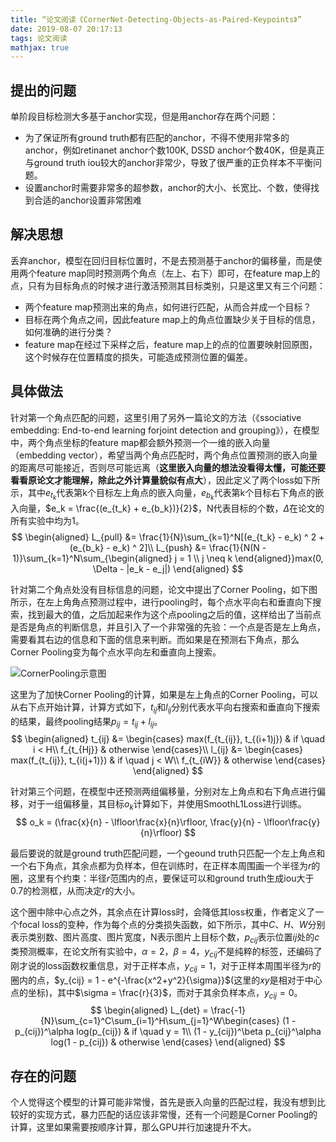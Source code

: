```yaml
---
title: “论文阅读《CornerNet-Detecting-Objects-as-Paired-Keypoints》”
date: 2019-08-07 20:17:13
tags: 论文阅读
mathjax: true
---
```


## 提出的问题

单阶段目标检测大多基于anchor实现，但是用anchor存在两个问题：

- 为了保证所有ground truth都有匹配的anchor，不得不使用非常多的anchor，例如retinanet anchor个数100K, DSSD anchor个数40K，但是真正与ground truth iou较大的anchor非常少，导致了很严重的正负样本不平衡问题。
- 设置anchor时需要非常多的超参数，anchor的大小、长宽比、个数，使得找到合适的anchor设置非常困难

## 解决思想
丢弃anchor，模型在回归目标位置时，不是去预测基于anchor的偏移量，而是使用两个feature map同时预测两个角点（左上、右下）即可，在feature map上的点，只有为目标角点的时候才进行激活预测其目标类别，只是这里又有三个问题：

- 两个feature map预测出来的角点，如何进行匹配，从而合并成一个目标？
- 目标在两个角点之间，因此feature map上的角点位置缺少关于目标的信息，如何准确的进行分类？
- feature map在经过下采样之后，feature map上的点的位置要映射回原图，这个时候存在位置精度的损失，可能造成预测位置的偏差。

## 具体做法
针对第一个角点匹配的问题，这里引用了另外一篇论文的方法（《ssociative embedding: End-to-end learning forjoint detection and grouping》），在模型中，两个角点坐标的feature map都会额外预测一个一维的嵌入向量（embedding vector），希望当两个角点匹配时，两个角点位置预测的嵌入向量的距离尽可能接近，否则尽可能远离（**这里嵌入向量的想法没看得太懂，可能还要看看原论文才能理解，除此之外计算量貌似有点大**），因此定义了两个loss如下所示，其中$e_{t_k}$代表第k个目标左上角点的嵌入向量，$e_{b_k}$代表第k个目标右下角点的嵌入向量，$e_k = \frac{(e_{t_k} + e_{b_k})}{2}$，N代表目标的个数，$\Delta$在论文的所有实验中均为1。
$$
\begin{aligned}
    L_{pull} &= \frac{1}{N}\sum_{k=1}^N[(e_{t_k} - e_k) ^ 2 + (e_{b_k} - e_k) ^ 2]\\
    L_{push} &= \frac{1}{N(N - 1)}\sum_{k=1}^N\sum_{\begin{aligned}
        j = 1 \\
        j \neq k
    \end{aligned}}max(0, \Delta - |e_k - e_j|)
\end{aligned}
$$

针对第二个角点处没有目标信息的问题，论文中提出了Corner Pooling，如下图所示，在左上角角点预测过程中，进行pooling时，每个点水平向右和垂直向下搜索，找到最大的值，之后加起来作为这个点pooling之后的值，这样给出了当前点是否是角点的判断信息，并且引入了一个非常强的先验：一个点是否是左上角点，需要看其右边的信息和下面的信息来判断。而如果是在预测右下角点，那么Corner Pooling变为每个点水平向左和垂直向上搜索。

![CornerPooling示意图](CornerPooling.png)

这里为了加快Corner Pooling的计算，如果是左上角点的Corner Pooling，可以从右下点开始计算，计算方式如下，$t_{ij}$和$l_{ij}$分别代表水平向右搜索和垂直向下搜索的结果，最终pooling结果$p_{ij} = t_{ij} + l_{ij}$。
$$
\begin{aligned}
    t_{ij} &= \begin{cases}
        max(f_{t_{ij}}, t_{(i+1)j}) & if \quad i < H\\
        f_{t_{Hj}} & otherwise
    \end{cases}\\
    l_{ij} &= \begin{cases}
        max(f_{t_{ij}}, t_{i(j+1)}) & if \quad j < W\\
        f_{t_{iW}} & otherwise
    \end{cases}
\end{aligned}
$$

针对第三个问题，在模型中还预测两组偏移量，分别对左上角点和右下角点进行偏移，对于一组偏移量，其目标$o_k$计算如下，并使用SmoothL1Loss进行训练。
$$
o_k = (\frac{x}{n} - \lfloor\frac{x}{n}\rfloor, \frac{y}{n} - \lfloor\frac{y}{n}\rfloor)
$$

最后要说的就是ground truth匹配问题，一个geound truth只匹配一个左上角点和一个右下角点，其余点都为负样本，但在训练时，在正样本周围画一个半径为$r$的圈，这里有个约束：半径$r$范围内的点，要保证可以和ground truth生成iou大于0.7的检测框，从而决定$r$的大小。

这个圈中除中心点之外，其余点在计算loss时，会降低其loss权重，作者定义了一个focal loss的变种，作为每个点的分类损失函数，如下所示，其中$C、H、W$分别表示类别数、图片高度、图片宽度，N表示图片上目标个数，$p_{cij}$表示位置$ij$处的$c$类预测概率，在论文所有实验中，$\alpha = 2$，$\beta = 4$，$y_{cij}$不是纯粹的标签，还编码了刚才说的loss函数权重信息，对于正样本点，$y_{cij} = 1$，对于正样本周围半径为$r$的圈内的点，$y_{cij} = 1 - e^{-\frac{x^2+y^2}{\sigma}}$(这里的$xy$是相对于中心点的坐标)，其中$\sigma = \frac{r}{3}$，而对于其余负样本点，$y_{cij} = 0$。
$$
\begin{aligned}
    L_{det} = \frac{-1}{N}\sum_{c=1}^C\sum_{i=1}^H\sum_{j=1}^W\begin{cases}
        (1 - p_{cij})^\alpha log(p_{cij}) & if \quad y = 1\\
        (1 - y_{cij})^\beta p_{cij}^\alpha log(1 - p_{cij}) & otherwise
    \end{cases}
\end{aligned}
$$

## 存在的问题
个人觉得这个模型的计算可能非常慢，首先是嵌入向量的匹配过程，我没有想到比较好的实现方式，暴力匹配的话应该非常慢，还有一个问题是Corner Pooling的计算，这里如果需要按顺序计算，那么GPU并行加速提升不大。

